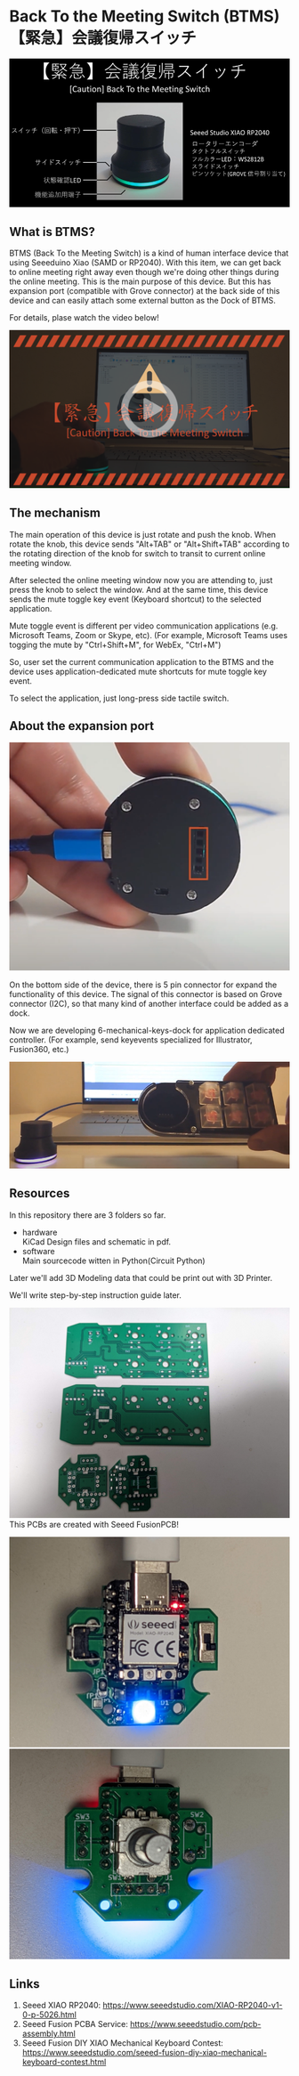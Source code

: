 # Back To the Meeting Switch (BTMS) 【緊急】会議復帰スイッチ

![BTMS](image/unit.png)

## What is BTMS?

BTMS (Back To the Meeting Switch) is a kind of human interface device that using Seeeduino Xiao (SAMD or RP2040).
With this item, we can get back to online meeting right away even though we're doing other things during the online meeting. This is the main purpose of this device. But this has expansion port (compatible with Grove connector)  at the back side of this device and can easily attach some external button as the Dock of BTMS.

For details, plase watch the video below!

[!['Video'](image/video_thumbnail.png)](https://www.youtube.com/watch?v=jDHEo-fj3_8)

## The mechanism

The main operation of this device is just rotate and push the knob. When rotate the knob, this device sends "Alt+TAB" or "Alt+Shift+TAB" according to the rotating direction of the knob for switch to transit to current online meeting window.

After selected the online meeting window now you are attending to, just press the knob to select the window. And at the same time, this device sends the mute toggle key event (Keyboard shortcut) to the selected application.

Mute toggle event is different per video communication applications (e.g. Microsoft Teams, Zoom or Skype, etc).
(For example, Microsoft Teams uses togging the mute by "Ctrl+Shift+M", for WebEx, "Ctrl+M")

So, user set the current communication application to the BTMS and the device uses application-dedicated mute shortcuts for mute toggle key event.

To select the application, just long-press side tactile switch.

## About the expansion port

![Expansion Port](image/expansion_port.png)

On the bottom side of the device, there is 5 pin connector for expand the functionality of this device.
The signal of this connector is based on Grove connector (I2C), so that many kind of another interface could be added as a dock.

Now we are developing 6-mechanical-keys-dock for application dedicated controller. (For example, send keyevents specialized for Illustrator, Fusion360, etc.)

![6-mechanical-keys-dock](image/btms_dock.png)

## Resources
In this repository there are 3 folders so far.

- hardware<br>
KiCad Design files and schematic in pdf.
- software<br>
Main sourcecode witten in Python(Circuit Python)

Later we'll add 3D Modeling data that could be print out with 3D Printer.

We'll write step-by-step instruction guide later.

![pcbs](image/pcb.jpg)
This PCBs are created with Seeed FusionPCB!

![pcbs](image/btms_pcba_a.jpg)
![pcbs](image/btms_pcba_b.jpg)


## Links

1) Seeed XIAO RP2040: https://www.seeedstudio.com/XIAO-RP2040-v1-0-p-5026.html
2) Seeed Fusion PCBA Service: https://www.seeedstudio.com/pcb-assembly.html
3) Seeed Fusion DIY XIAO Mechanical Keyboard Contest: https://www.seeedstudio.com/seeed-fusion-diy-xiao-mechanical-keyboard-contest.html